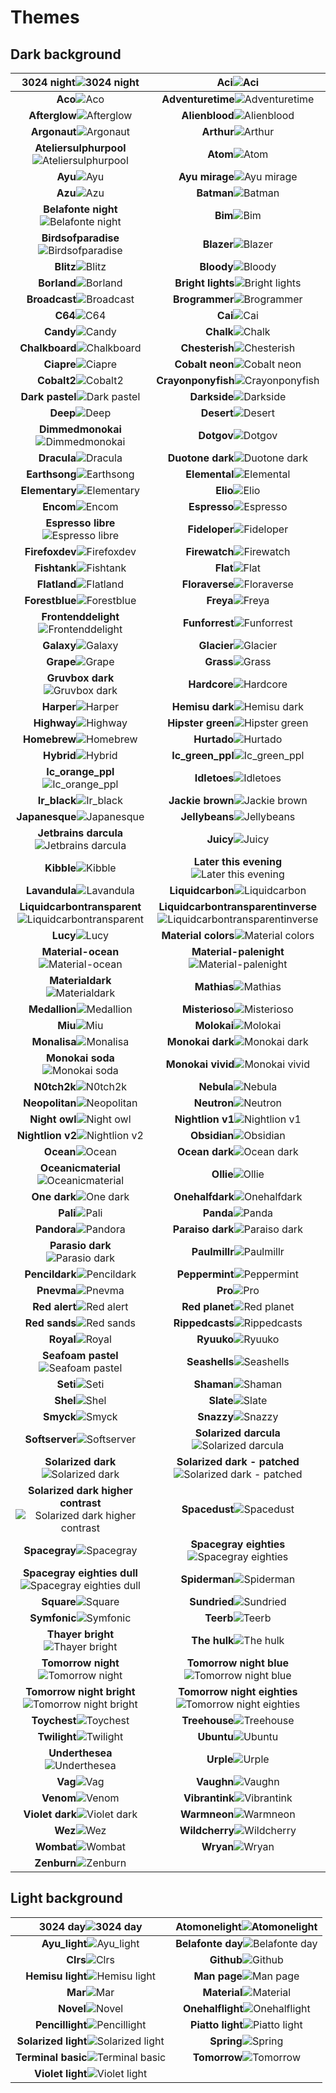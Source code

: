 # Themes

## Dark background

**3024 night**![3024 night](images/3024-Night.png) | **Aci**![Aci](images/Aci.png) 
:---------------------------------------------:|:----------------------------------------------:
**Aco**![Aco](images/Aco.png) | **Adventuretime**![Adventuretime](images/AdventureTime.png) 
**Afterglow**![Afterglow](images/Afterglow.png) | **Alienblood**![Alienblood](images/AlienBlood.png) 
**Argonaut**![Argonaut](images/Argonaut.png) | **Arthur**![Arthur](images/Arthur.png) 
**Ateliersulphurpool**![Ateliersulphurpool](images/AtelierSulphurpool.png) | **Atom**![Atom](images/Atom.png) 
**Ayu**![Ayu](images/ayu.png) | **Ayu mirage**![Ayu mirage](images/Ayu-mirage.png) 
**Azu**![Azu](images/Azu.png) | **Batman**![Batman](images/Batman.png) 
**Belafonte night**![Belafonte night](images/Belafonte-Night.png) | **Bim**![Bim](images/Bim.png) 
**Birdsofparadise**![Birdsofparadise](images/BirdsOfParadise.png) | **Blazer**![Blazer](images/Blazer.png) 
**Blitz**![Blitz](images/Blitz.png) | **Bloody**![Bloody](images/Bloody.png) 
**Borland**![Borland](images/Borland.png) | **Bright lights**![Bright lights](images/Bright-Lights.png) 
**Broadcast**![Broadcast](images/Broadcast.png) | **Brogrammer**![Brogrammer](images/Brogrammer.png) 
**C64**![C64](images/C64.png) | **Cai**![Cai](images/Cai.png) 
**Candy**![Candy](images/Candy.png) | **Chalk**![Chalk](images/Chalk.png) 
**Chalkboard**![Chalkboard](images/Chalkboard.png) | **Chesterish**![Chesterish](images/Chesterish.png) 
**Ciapre**![Ciapre](images/Ciapre.png) | **Cobalt neon**![Cobalt neon](images/Cobalt-Neon.png) 
**Cobalt2**![Cobalt2](images/Cobalt2.png) | **Crayonponyfish**![Crayonponyfish](images/CrayonPonyFish.png) 
**Dark pastel**![Dark pastel](images/Dark-Pastel.png) | **Darkside**![Darkside](images/Darkside.png) 
**Deep**![Deep](images/deep.png) | **Desert**![Desert](images/Desert.png) 
**Dimmedmonokai**![Dimmedmonokai](images/DimmedMonokai.png) | **Dotgov**![Dotgov](images/DotGov.png) 
**Dracula**![Dracula](images/Dracula.png) | **Duotone dark**![Duotone dark](images/Duotone-Dark.png) 
**Earthsong**![Earthsong](images/Earthsong.png) | **Elemental**![Elemental](images/Elemental.png) 
**Elementary**![Elementary](images/Elementary.png) | **Elio**![Elio](images/Elio.png) 
**Encom**![Encom](images/ENCOM.png) | **Espresso**![Espresso](images/Espresso.png) 
**Espresso libre**![Espresso libre](images/Espresso-Libre.png) | **Fideloper**![Fideloper](images/Fideloper.png) 
**Firefoxdev**![Firefoxdev](images/FirefoxDev.png) | **Firewatch**![Firewatch](images/Firewatch.png) 
**Fishtank**![Fishtank](images/FishTank.png) | **Flat**![Flat](images/Flat.png) 
**Flatland**![Flatland](images/Flatland.png) | **Floraverse**![Floraverse](images/Floraverse.png) 
**Forestblue**![Forestblue](images/ForestBlue.png) | **Freya**![Freya](images/Freya.png) 
**Frontenddelight**![Frontenddelight](images/FrontEndDelight.png) | **Funforrest**![Funforrest](images/FunForrest.png) 
**Galaxy**![Galaxy](images/Galaxy.png) | **Glacier**![Glacier](images/Glacier.png) 
**Grape**![Grape](images/Grape.png) | **Grass**![Grass](images/Grass.png) 
**Gruvbox dark**![Gruvbox dark](images/Gruvbox-Dark.png) | **Hardcore**![Hardcore](images/Hardcore.png) 
**Harper**![Harper](images/Harper.png) | **Hemisu dark**![Hemisu dark](images/Hemisu-dark.png) 
**Highway**![Highway](images/Highway.png) | **Hipster green**![Hipster green](images/Hipster-Green.png) 
**Homebrew**![Homebrew](images/Homebrew.png) | **Hurtado**![Hurtado](images/Hurtado.png) 
**Hybrid**![Hybrid](images/Hybrid.png) | **Ic_green_ppl**![Ic_green_ppl](images/IC_Green_PPL.png) 
**Ic_orange_ppl**![Ic_orange_ppl](images/IC_Orange_PPL.png) | **Idletoes**![Idletoes](images/idleToes.png) 
**Ir_black**![Ir_black](images/IR_Black.png) | **Jackie brown**![Jackie brown](images/Jackie-Brown.png) 
**Japanesque**![Japanesque](images/Japanesque.png) | **Jellybeans**![Jellybeans](images/Jellybeans.png) 
**Jetbrains darcula**![Jetbrains darcula](images/JetBrains-Darcula.png) | **Juicy**![Juicy](images/Juicy.png) 
**Kibble**![Kibble](images/Kibble.png) | **Later this evening**![Later this evening](images/Later-This-Evening.png) 
**Lavandula**![Lavandula](images/Lavandula.png) | **Liquidcarbon**![Liquidcarbon](images/LiquidCarbon.png) 
**Liquidcarbontransparent**![Liquidcarbontransparent](images/LiquidCarbonTransparent.png) | **Liquidcarbontransparentinverse**![Liquidcarbontransparentinverse](images/LiquidCarbonTransparentInverse.png) 
**Lucy**![Lucy](images/Lucy.png) | **Material colors**![Material colors](images/Material-colors.png) 
**Material-ocean**![Material-ocean](images/Material-Ocean.png) | **Material-palenight**![Material-palenight](images/Material-Palenight.png) 
**Materialdark**![Materialdark](images/MaterialDark.png) | **Mathias**![Mathias](images/Mathias.png) 
**Medallion**![Medallion](images/Medallion.png) | **Misterioso**![Misterioso](images/Misterioso.png) 
**Miu**![Miu](images/Miu.png) | **Molokai**![Molokai](images/Molokai.png) 
**Monalisa**![Monalisa](images/MonaLisa.png) | **Monokai dark**![Monokai dark](images/Monokai-dark.png) 
**Monokai soda**![Monokai soda](images/Monokai-Soda.png) | **Monokai vivid**![Monokai vivid](images/Monokai-Vivid.png) 
**N0tch2k**![N0tch2k](images/N0tch2k.png) | **Nebula**![Nebula](images/Nebula.png) 
**Neopolitan**![Neopolitan](images/Neopolitan.png) | **Neutron**![Neutron](images/Neutron.png) 
**Night owl**![Night owl](images/Night-Owl.png) | **Nightlion v1**![Nightlion v1](images/NightLion-v1.png) 
**Nightlion v2**![Nightlion v2](images/NightLion-v2.png) | **Obsidian**![Obsidian](images/Obsidian.png) 
**Ocean**![Ocean](images/Ocean.png) | **Ocean dark**![Ocean dark](images/Ocean-dark.png) 
**Oceanicmaterial**![Oceanicmaterial](images/OceanicMaterial.png) | **Ollie**![Ollie](images/Ollie.png) 
**One dark**![One dark](images/One-dark.png) | **Onehalfdark**![Onehalfdark](images/OneHalfDark.png) 
**Pali**![Pali](images/Pali.png) | **Panda**![Panda](images/Panda.png) 
**Pandora**![Pandora](images/Pandora.png) | **Paraiso dark**![Paraiso dark](images/Paraiso-Dark.png) 
**Parasio dark**![Parasio dark](images/Parasio-Dark.png) | **Paulmillr**![Paulmillr](images/PaulMillr.png) 
**Pencildark**![Pencildark](images/PencilDark.png) | **Peppermint**![Peppermint](images/Peppermint.png) 
**Pnevma**![Pnevma](images/Pnevma.png) | **Pro**![Pro](images/Pro.png) 
**Red alert**![Red alert](images/Red-Alert.png) | **Red planet**![Red planet](images/Red-Planet.png) 
**Red sands**![Red sands](images/Red-Sands.png) | **Rippedcasts**![Rippedcasts](images/Rippedcasts.png) 
**Royal**![Royal](images/Royal.png) | **Ryuuko**![Ryuuko](images/Ryuuko.png) 
**Seafoam pastel**![Seafoam pastel](images/Seafoam-Pastel.png) | **Seashells**![Seashells](images/SeaShells.png) 
**Seti**![Seti](images/Seti.png) | **Shaman**![Shaman](images/Shaman.png) 
**Shel**![Shel](images/Shel.png) | **Slate**![Slate](images/Slate.png) 
**Smyck**![Smyck](images/Smyck.png) | **Snazzy**![Snazzy](images/Snazzy.png) 
**Softserver**![Softserver](images/SoftServer.png) | **Solarized darcula**![Solarized darcula](images/Solarized-Darcula.png) 
**Solarized dark**![Solarized dark](images/Solarized-Dark.png) | **Solarized dark - patched**![Solarized dark - patched](images/Solarized-Dark---Patched.png) 
**Solarized dark higher contrast**![Solarized dark higher contrast](images/Solarized-Dark-Higher-Contrast.png) | **Spacedust**![Spacedust](images/Spacedust.png) 
**Spacegray**![Spacegray](images/SpaceGray.png) | **Spacegray eighties**![Spacegray eighties](images/SpaceGray-Eighties.png) 
**Spacegray eighties dull**![Spacegray eighties dull](images/SpaceGray-Eighties-Dull.png) | **Spiderman**![Spiderman](images/Spiderman.png) 
**Square**![Square](images/Square.png) | **Sundried**![Sundried](images/Sundried.png) 
**Symfonic**![Symfonic](images/Symfonic.png) | **Teerb**![Teerb](images/Teerb.png) 
**Thayer bright**![Thayer bright](images/Thayer-Bright.png) | **The hulk**![The hulk](images/The-Hulk.png) 
**Tomorrow night**![Tomorrow night](images/Tomorrow-Night.png) | **Tomorrow night blue**![Tomorrow night blue](images/Tomorrow-Night-Blue.png) 
**Tomorrow night bright**![Tomorrow night bright](images/Tomorrow-Night-Bright.png) | **Tomorrow night eighties**![Tomorrow night eighties](images/Tomorrow-Night-Eighties.png) 
**Toychest**![Toychest](images/ToyChest.png) | **Treehouse**![Treehouse](images/Treehouse.png) 
**Twilight**![Twilight](images/Twilight.png) | **Ubuntu**![Ubuntu](images/Ubuntu.png) 
**Underthesea**![Underthesea](images/UnderTheSea.png) | **Urple**![Urple](images/Urple.png) 
**Vag**![Vag](images/Vag.png) | **Vaughn**![Vaughn](images/Vaughn.png) 
**Venom**![Venom](images/Venom.png) | **Vibrantink**![Vibrantink](images/VibrantInk.png) 
**Violet dark**![Violet dark](images/Violet-Dark.png) | **Warmneon**![Warmneon](images/WarmNeon.png) 
**Wez**![Wez](images/Wez.png) | **Wildcherry**![Wildcherry](images/WildCherry.png) 
**Wombat**![Wombat](images/Wombat.png) | **Wryan**![Wryan](images/Wryan.png) 
**Zenburn**![Zenburn](images/Zenburn.png) | 

## Light background

**3024 day**![3024 day](images/3024-Day.png) | **Atomonelight**![Atomonelight](images/AtomOneLight.png) 
:---------------------------------------------:|:----------------------------------------------:
**Ayu_light**![Ayu_light](images/ayu_light.png) | **Belafonte day**![Belafonte day](images/Belafonte-Day.png) 
**Clrs**![Clrs](images/CLRS.png) | **Github**![Github](images/Github.png) 
**Hemisu light**![Hemisu light](images/Hemisu-light.png) | **Man page**![Man page](images/Man-Page.png) 
**Mar**![Mar](images/Mar.png) | **Material**![Material](images/Material.png) 
**Novel**![Novel](images/Novel.png) | **Onehalflight**![Onehalflight](images/OneHalfLight.png) 
**Pencillight**![Pencillight](images/PencilLight.png) | **Piatto light**![Piatto light](images/Piatto-Light.png) 
**Solarized light**![Solarized light](images/Solarized-Light.png) | **Spring**![Spring](images/Spring.png) 
**Terminal basic**![Terminal basic](images/Terminal-Basic.png) | **Tomorrow**![Tomorrow](images/Tomorrow.png) 
**Violet light**![Violet light](images/Violet-Light.png) | 
    